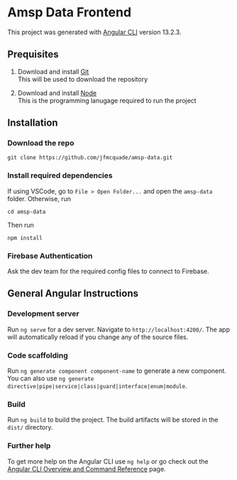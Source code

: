 # Amsp Data Frontend

This project was generated with [Angular CLI](https://github.com/angular/angular-cli) version 13.2.3.

## Prequisites

1. Download and install [Git](https://git-scm.com/downloads)  
   This will be used to download the repository

2. Download and install [Node](https://nodejs.org/en/download/)  
   This is the programming lanugage required to run the project

## Installation

### Download the repo
```
git clone https://github.com/jfmcquade/amsp-data.git
```

### Install required dependencies

If using VSCode, go to `File > Open Folder...` and open the `amsp-data` folder. Otherwise, run
```
cd amsp-data
```

Then run 
```
npm install
```

### Firebase Authentication

Ask the dev team for the required config files to connect to Firebase.

## General Angular Instructions

### Development server

Run `ng serve` for a dev server. Navigate to `http://localhost:4200/`. The app will automatically reload if you change any of the source files.

### Code scaffolding

Run `ng generate component component-name` to generate a new component. You can also use `ng generate directive|pipe|service|class|guard|interface|enum|module`.

### Build

Run `ng build` to build the project. The build artifacts will be stored in the `dist/` directory.

### Further help

To get more help on the Angular CLI use `ng help` or go check out the [Angular CLI Overview and Command Reference](https://angular.io/cli) page.
